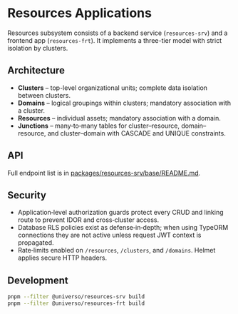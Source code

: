 # Resources Applications

Resources subsystem consists of a backend service (`resources-srv`) and a frontend app (`resources-frt`). It implements a three-tier model with strict isolation by clusters.

## Architecture

- **Clusters** – top-level organizational units; complete data isolation between clusters.
- **Domains** – logical groupings within clusters; mandatory association with a cluster.
- **Resources** – individual assets; mandatory association with a domain.
- **Junctions** – many‑to‑many tables for cluster–resource, domain–resource, and cluster–domain with CASCADE and UNIQUE constraints.

## API
Full endpoint list is in [packages/resources-srv/base/README.md](../../../../packages/resources-srv/base/README.md).

## Security
- Application‑level authorization guards protect every CRUD and linking route to prevent IDOR and cross‑cluster access.
- Database RLS policies exist as defense‑in‑depth; when using TypeORM connections they are not active unless request JWT context is propagated.
- Rate‑limits enabled on `/resources`, `/clusters`, and `/domains`. Helmet applies secure HTTP headers.

## Development
```bash
pnpm --filter @universo/resources-srv build
pnpm --filter @universo/resources-frt build
```
